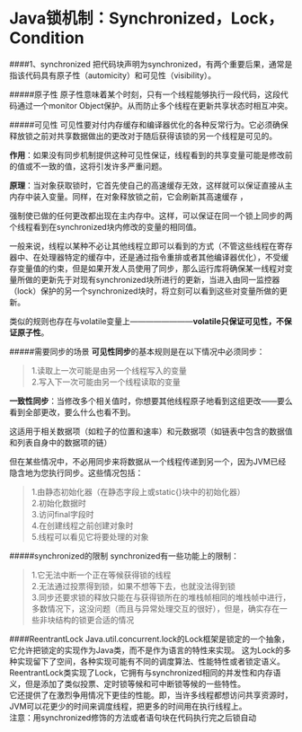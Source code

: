 Java锁机制：Synchronized，Lock，Condition
=========================================
####1、synchronized
把代码块声明为synchronized，有两个重要后果，通常是指该代码具有原子性（automicity）和可见性（visibility）。

#####原子性
原子性意味着某个时刻，只有一个线程能够执行一段代码，这段代码通过一个monitor Object保护。从而防止多个线程在更新共享状态时相互冲突。

#####可见性
可见性要对付内存缓存和编译器优化的各种反常行为。它必须确保释放锁之前对共享数据做出的更改对于随后获得该锁的另一个线程是可见的。

**作用**：如果没有同步机制提供这种可见性保证，线程看到的共享变量可能是修改前的值或不一致的值，这将引发许多严重问题。
  
**原理**：当对象获取锁时，它首先使自己的高速缓存无效，这样就可以保证直接从主内存中装入变量。同样，在对象释放锁之前，它会刷新其高速缓存 ，
  
强制使已做的任何更改都出现在主内存中。这样，可以保证在同一个锁上同步的两个线程看到在synchronized块内修改的变量的相同值。

一般来说，线程以某种不必让其他线程立即可以看到的方式（不管这些线程在寄存器中、在处理器特定的缓存中，还是通过指令重排或者其他编译器优化），不受缓存变量值的约束，但是如果开发人员使用了同步，那么运行库将确保某一线程对变量所做的更新先于对现有synchronized块所进行的更新，当进入由同一监控器（lock）保护的另一个synchronized块时，将立刻可以看到这些对变量所做的更新。
  
类似的规则也存在与volatile变量上————————**volatile只保证可见性，不保证原子性**。

#####需要同步的场景
**可见性同步**的基本规则是在以下情况中必须同步：

>1.读取上一次可能是由另一个线程写入的变量  
2.写入下一次可能由另一个线程读取的变量

**一致性同步**：当修改多个相关值时，你想要其他线程原子地看到这组更改——要么看到全部更改，要么什么也看不到。

这适用于相关数据项（如粒子的位置和速率）和元数据项（如链表中包含的数据值和列表自身中的数据项的链）

但在某些情况中，不必用同步来将数据从一个线程传递到另一个，因为JVM已经隐含地为您执行同步。这些情况包括：

>1.由静态初始化器（在静态字段上或static{}块中的初始化器）  
2.初始化数据时  
3.访问final字段时  
4.在创建线程之前创建对象时  
5.线程可以看见它将要处理的对象  

#####synchronized的限制
synchronized有一些功能上的限制：
>1.它无法中断一个正在等候获得锁的线程  
2.无法通过投票得到锁，如果不想等下去，也就没法得到锁  
3.同步还要求锁的释放只能在与获得锁所在的堆栈帧相同的堆栈帧中进行，多数情况下，这没问题（而且与异常处理交互的很好），但是，确实存在一些非块结构的锁更合适的情况

####ReentrantLock
Java.util.concurrent.lock的Lock框架是锁定的一个抽象，它允许把锁定的实现作为Java类，而不是作为语言的特性来实现。
这为Lock的多种实现留下了空间，各种实现可能有不同的调度算法、性能特性或者锁定语义。  
ReentrantLock类实现了Lock，它拥有与synchronized相同的并发性和内存语义，但是添加了类似投票、定时锁等候和可中断锁等候的一些特性。  
它还提供了在激烈争用情况下更佳的性能。即，当许多线程都想访问共享资源时，JVM可以花更少的时间来调度线程，把更多的时间用在执行线程上。  
注意：用synchronized修饰的方法或者语句块在代码执行完之后锁自动














